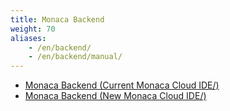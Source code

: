 ```yaml
---
title: Monaca Backend
weight: 70
aliases: 
    - /en/backend/
    - /en/backend/manual/
---
```


- [Monaca Backend (Current Monaca Cloud IDE/)](current_backend/)
- [Monaca Backend (New Monaca Cloud IDE/)](new_backend/)
